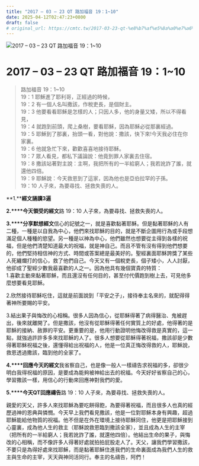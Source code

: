 ```yaml
---
title: "2017 – 03 – 23 QT 路加福音 19：1~10"
date: 2025-04-12T02:47:23+0800
draft: false
# original_url: https://cmtc.tw/2017-03-23-qt-%e8%b7%af%e5%8a%a0%e7%a6%8f%e9%9f%b3-19%ef%bc%9a110
---
```


![2017 – 03 – 23 QT 路加福音 19：1~10](/images/qt.jpg   "2017 – 03 – 23 QT 路加福音 19：1~10")

# 2017 – 03 – 23 QT 路加福音 19：1~10

> 路加福音 19：1~10  
> 19：1 耶穌進了耶利哥，正經過的時候，  
> 19：2 有一個人名叫撒該，作稅吏長，是個財主。  
> 19：3 他要看看耶穌是怎樣的人；只因人多，他的身量又矮，所以不得看見，  
> 19：4 就跑到前頭，爬上桑樹，要看耶穌，因為耶穌必從那裏經過。  
> 19：5 耶穌到了那裏，抬頭一看，對他說：撒該，快下來!今天我必住在你家裏。  
> 19：6 他就急忙下來，歡歡喜喜地接待耶穌。  
> 19：7 眾人看見，都私下議論說：他竟到罪人家裏去住宿。  
> 19：8 撒該站著對主說：主啊，我把所有的一半給窮人；我若訛詐了誰，就還他四倍。  
> 19：9 耶穌說：今天救恩到了這家，因為他也是亞伯拉罕的子孫。  
> 19：10 人子來，為要尋找、拯救失喪的人。

**1.****經文誦讀3遍**

**2.****今天領受的經文**路 19：10 人子來，為要尋找、拯救失喪的人。

**3.****分享默想經文**信心的記號之一，就是喜歡黏著耶穌。但是黏著耶穌的人有二種，一種是以自我為中心，他們來找耶穌的目的，就是不斷企圖用行為或手段想滿足個人種種的慾望。另一種是以神為中心，他們雖然也想要從主得到各樣的祝福，但是他們清楚知道最大的祝福，就是神自己。而且不管有沒有得到他們想要的，他們堅持相信神的方式、時間或答案總是最美好的。聖經裏面耶穌誇獎了某些人死纏爛打的信心，救了他們自己。今天又有一個稅吏長，個子矮小，人人討厭，他卻成了聖經少數我最喜歡的人之一。因為他具有幾個寶貴的特質：  
1.喜歡主動來黏著耶穌，而且還沒有任何目的，甚至付代價跑到樹上去，可見他多麼想要看見耶穌。

2.欣然接待耶穌吃住，這就是前面說到「平安之子」，接待奉主名來的，就配得得著神所要賜的平安。

3.結出果子與悔改的心相稱。很多人因為信心，從耶穌得著了病得醫治、鬼被趕出，後來就離開了。但是撒該，他沒有從耶穌得著任何實質上的好處，他得著的是耶穌的接納、赦罪的平安。更重要的是，他用行動證明他悔改得救是真實的，這一點，就強過許許多多來找耶穌的人了。很多人想要從耶穌得著祝福，撒該卻是少數得著耶穌祝福之後，還懂得給出祝福的人，他是一位真正悔改得救的人，耶穌說，救恩透過撒該，臨到他的全家了。

**4.****回應今天的經文**我省察自己，也是像一般人一樣禱告求祝福的多，卻很少明白我得祝福的原因，是要成為能夠被神給出去的祝福。今天好好省察自己的心，學習撒該一樣，用信心的行動來回應神對我們的愛。

**5.****今天QT回應禱告**路 19：10 人子來，為要尋找、拯救失喪的人。

親愛的天父，許多人來找耶穌為要吃餅得飽，為要得著祝福，而且很多人也真的經歷過神的恩典與憐憫。今天早上我們看見撒該，他是一位對耶穌本身有興趣，超過耶穌能給他物質的祝福。他不但是在外在環境上接待耶穌同住，他更是把耶穌接到心靈裏，成為他人生的救主（耶穌說救恩臨到撒該全家），並且成為人生的主宰（把所有的一半給窮人；我若訛詐了誰，就還他四倍）。他結出生命的果子，與悔改的心相稱，而不像許多人得著好處就拍拍屁股走人了。天父，讓我們學習撒該，不要只是為得好處來找耶穌，而是黏著耶穌住進我們的生命裏面成為我們人生的救主與生命的主宰，天天與神同活同行。奉主的名禱告，阿們！